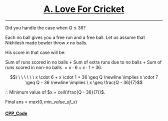 # <center><u>[A. Love For Cricket](https://www.hackerrank.com/)</u></center>
---

Did you handle the case when $Q \leq 36$?

Each no ball gives you a free run and a free ball. Let us assume that Nikhilesh made bowler throw $x$ no balls. 

His score in that case will be:

Sum of runs scored in no balls + Sum of extra runs due to no balls + Sum of runs scored in non-no balls  $= x \cdot 6 + x \cdot 1 + 36$.

```math
\ \ \ \ \ \ \ x \cdot 6 + x \cdot 1 + 36 \geq Q

\newline

\implies x \cdot 7 \geq Q - 36

\newline

\implies \ x \geq \frac{Q - 36}{7}
```

$\therefore$  Minimum value of $x = ceil(\frac{Q - 36}{7})$.

Final ans = $max(0, min\_value\_of\_x)$

#### [CPP_Code](./../Codes//A.cpp)
